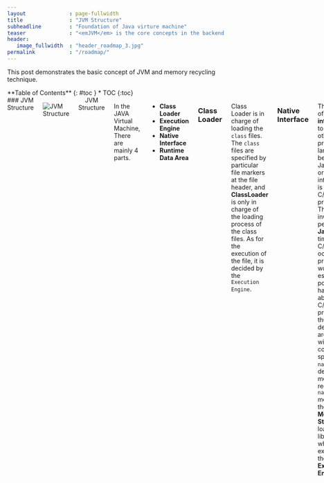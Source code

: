 ```yaml
---
layout              : page-fullwidth
title               : "JVM Structure"
subheadline         : "Foundation of Java virture machine"
teaser              : "<emJVM</em> is the core concepts in the backend of Java. Understanding the basic of it is one of software engineer's essential requirements."
header:
   image_fullwidth  : "header_roadmap_3.jpg"
permalink           : "/roadmap/"
---
```


This post demonstrates the basic concept of JVM and memory recycling technique.
<div class="medium-4 medium-push-8 columns" markdown="1">
<div class="panel radius" markdown="1">
**Table of Contents**
{: #toc }
*  TOC
{:toc}
</div>
</div><!-- /.medium-4.columns -->

<div class="medium-8 medium-pull-4 columns" markdown="1">
### JVM Structure

![JVM Structure](https://timgsa.baidu.com/timg?image&quality=80&size=b9999_10000&sec=1595307735921&di=836279f3f1da9dec5cd15a04defd2b0c&imgtype=0&src=http%3A%2F%2Fimg1.imgtn.bdimg.com%2Fit%2Fu%3D2689548016%2C1335677577%26fm%3D214%26gp%3D0.jpg)
<center>JVM Structure</center>

In the JAVA Virtual Machine, There are mainly 4 parts.

+ **Class Loader**
+ **Execution Engine**
+ **Native Interface**
+ **Runtime Data Area**

### Class Loader

Class Loader is in charge of loading the `class` files. The `class` files are specified by particular file markers at the file header, and **ClassLoader** is only in charge of the loading process of the class files. As for the execution of the file, it is decided by the `Execution Engine`. 

### Native Interface

The function of **Native interface** is to consilidate other programming language to be used by Java, the original intention of it is to fuse C/C++ programs. The invention period of **Java** is the time when C/C++ occupies the programming world. To establish its popularity, it has to be able to call C/C++ programs, thus, there develops an area to cope with the code specified by `native`. The detailed method is to register `native` method in the **Native Method Stack**, and load native libraries when executing the **Executing Engine**.

This method is fading out gradually, unless when coping with the utilization of the haedwares, such as the execution of printing machine by the drive of `Java` and controll the production machines by `Java`, which are rare in today's enterprise application.

### Method Area

Method area is sharing by all the `Threads`, including all the characters all the bytes and some special methods shuch as constructors, besides, `Interfaces` are also defined here. In a nutshell, all the information of the definition of methods are kept in this area, which is a communal space.

### PC Register

Every threads has a program conuter, like a pointer, pointing to the **Method Bytecodes**(The execution code next to be executed), and then the **execution engine** points to the next order, which is a tiny space, almost negligible. 

### Native Method Stack

The execution process is to register the **native methods** in the **Native Method Stack**. When the **Execution Engine** runs, it laods native libraries.S 

### Stack

**Stack** is also called  **Stack Memory** which is in charge of the operation of **Java program**. It is created when the threads are created, and its lifecycle is also followed by the lifecycle of the threads, which means that the **Stack memory is released when the threads are end**. As for the **Stack**， there is not the problem of recycling the memory, it is owned privately by the threads. **Primative variables and the reference of the objects are all allowcated in the function's stack memory.**

The Stack mainly stores three types of data:
+ **Local variables**: Input parameters, output parameters and the variables in the function.
+ **Operand Stack**: Record the operation of **stack input** and **stack output**.
+ **Frame Data**: Includes **class files**, **functions** and so on. 

#### The Principle of Stack

Data in the stack exists as a form of **Stack Frame**. **Stack Frame** is a memory area, which can be described as a data set relating to the data produced by the execution of Methods and runtime data. For example, when a method A is called, it produces a **stack frame** `F1`, and it is pushed into the stack. When method A calls method B, the produced **stack frame** `F2` is also pushed into the **Stack**. When method B calls method C, the produced **Stack Frame** `F3` is also pushed into the **stack**

.....

After the execution, `F3` is firstly poped out of the stack, then `F2`, then, `F1` ...... which follows the principle of FIFO(First in First out).

![Stack Frame](https://ss1.bdstatic.com/70cFvXSh_Q1YnxGkpoWK1HF6hhy/it/u=3670189158,2104733237&fm=26&gp=0.jpg)
<center>Stack Frame</center>

### Heap

Heap structure:

![Heap](https://ss0.bdstatic.com/70cFvHSh_Q1YnxGkpoWK1HF6hhy/it/u=2980987,987093251&fm=26&gp=0.jpg)
<center>Heap Sreucture</center>

+ Young Generation Area

As the picture demonstrated above, **Young Generation Area** is the birtn, growth, fade area of a **class**. A **class** is born here, utilized here, and collected by the garbage recycling mechnism in the end and terminated its life. The **Young Generation Area** is divided into two parts: **Eden space** and **Survivor Space**, all the **Classes** are ***new*** in the **Eden Space**. The **Survivor spaces** has two instances: 0 area(**Survivor 0 Space**) and 1 area(**Survivor 1 Space**). When the space in the **Eden Space** runs out, and the program has to create new `objects`, the garbage recycling mechanism in ***JVM0*** will make the garbage recycling in **Eden Space**(Minor GC), and terminate the objects that is on longer referenced by other objects in the **Eden Space**. Then, it will transfer the remaining objects to **Survivor 0 Space**. If unfortunately, the **Survivor 0 Space** is also full, it will make garbage recycling in this area, then move the survivors to the **Survivor 1 area**. What if the **Survivor 1 Space** is also ful? it will transfer the surviving objects to the **Tenured**. Then, if the **Tenured** is also full, the **Major GC(Full GC)** will be generated, and make cleaning in the **Tenured** spaces. If after the **Fiull GC** execution in the **Tenured**  space, it can not save the newly-created objects neither, there will produce a ***OOM*** exception *OutOfMemoryError*.

+ Tenured Generation Area

**Tenured Generation Area** is used to keep the *JAVA* objects filtered in the **Young Generation Area**. 

+ Permanent Area

**Permanent Area** is a space used to store the residnet data, it is ultilized to deposit metadata of `class` and `interface` in the ***JDK***. In other words, it stores the required *class information* when operating the ***JDK*** environment, the data loaded into this area can not be recyled by the garbage collector. Only through shutting down the ***JVM*** can it release the memory it takes.    

+ JDK1.6 & before: There is permanent area
+ JDK1.7: There is permenent area, however, the permanent area has stepped out. The constant pool is in **heap**
+ JDK1.6: There does not exist permanent area. The constant pool is in metaspace.

In terms of actual, **Method area** is like **Heap**, is the memory that threads share, and it is used to store the data JVM loads: metadata + normal consants + static constants + the codes after compilation etc. Although *JVM* describe the **Method Area** as a logical part of the **heap**, it has another name called **Non-Heap**, in order to distinguish with the **Heap**.

**Constant Pool** is a part of **method area**, except the methods, interfaces, fileds, versions that **Class** files contains, another information is constant pool. This part of information will be stored in the **run-time constant pool** after the loading process of class.  

For example, an demo Java program describing the memory distribution is demonstrated below:

![Memory Distribute](https://img-blog.csdnimg.cn/20200731161959837.jpg?x-oss-process=image/watermark,type_ZmFuZ3poZW5naGVpdGk,shadow_10,text_aHR0cHM6Ly9ibG9nLmNzZG4ubmV0L0hoaGhoYW9oYW8=,size_16,color_FFFFFF,t_70)
<center>Memory Distribution</center>

+ As soon as we run the program, it loads all the **Runtime classes** into the **Heap space**. When `main()` method is found at line 1, *Java* **Runtime** creates stack memory to be used by main() method thead.
+ We are creating primitive local variables at line 2, so it is created and stored in the stack memory of `main()` method.
+ Since we are creating an **Object** in line 3, it's created in **Heap memory** and **Stack Memory** contains the reference for it. Similar process occurs when we create *Memory object* in line 4.
+ Now, when we call `foo()` method in line 5, a **block** in the top of the stack is crteated to be used by foo() method. Since *Java* is passby value, a **new reference** to Object is created in the foo() stack block in line 6.
+ A `String` is created in line7, it goes in the ***String Pool*** in the **heap space** and a **reference** is created in the foo() stack space for it.
+ `foo()` method is terminated in line8, at this time memory block allocated for foo() in stack becomes free.
+ in line 9, main() method terminates and the stack memory created for main() method is destroyed. Also, the program ends at this line. Hence, *Java* **Runtime** frees all the memory and end the execution of the program.  

## Java Garbage Collection 

### Automatic Garbage Collection

 The **automatic garbage collection mechanism** is a process of looking at heap memory, distinguishing between objects in use and unused objects, and deleting unused objects. As for using objects or referencing objects, it means that your program holds a reference to that object. For unused or unreferenced objects, no part of your program holds a reference.Therefore, the memory used by unreferenced objects can be recycled.

 In C - like programming languages, memory allocation and collection are manual.In Java, memory collection is handled automatically by the **garbage collector**.The basic steps can be described as follows:

 + Step 1: Marking

 The first step is marking, which distinguishes which memory is in use and which is not.

 ![step1](https://imgconvert.csdnimg.cn/aHR0cHM6Ly9pbWFnZXMwLmNuYmxvZ3MuY29tL2Jsb2cvNDg4NTczLzIwMTMxMi8wNDIyMTA1NS00NzI1MmNmYjNlOGY0MDYwODEyMjQzNTkyYjI0NGE3Ni5qcGc?x-oss-process=image/format,png)
 <center>Marking</center>

 Referenced objects are identified in blue and unreferenced objects in gold. In the **marking** phase, it will scan all objects and determine. If all objects in the system are to be scanned, this step can be time-consuming.

 + Step 2: Deleting normally

 Remove the unreferenced objects and leave the referenced objects and the free pointers.

 ![Normal deletion](https://imgconvert.csdnimg.cn/aHR0cHM6Ly9pbWFnZXMwLmNuYmxvZ3MuY29tL2Jsb2cvNDg4NTczLzIwMTMxMi8wNDIyMTc1My04NWM5ZjdjMjY5ZDE0MGNkYjNiYmQyMDJmZmNkZjEzMi5qcGc?x-oss-process=image/format,png)
 <center>Normal Deletion</center>

 The memory allocator holds references to free memory, which is linked to a List and can be allocated to new objects when needed.

 + Step 3: Deleting With Compacting

 To further improve performance, in addition to removing unreferenced objects, users can also **compress live referenced objects**. Moving reference objects together makes it faster and easier to allocate new memory.

 ![Deleting with compacting](https://imgconvert.csdnimg.cn/aHR0cHM6Ly9pbWFnZXMwLmNuYmxvZ3MuY29tL2Jsb2cvNDg4NTczLzIwMTMxMi8wNDIyMjI1MS04YTAyZDQyNjk3NDY0NTY0OGE2MWY0NDRhODQ0YjNlNi5qcGc?x-oss-process=image/format,png)
 <center>Deleting With Compacting</center>

### Steps of GC (Garbage Collection)

When `JVM` make GC process, it usually does not apply this mechanism in **Tenured Area** and **Permanent Area**. Almost all the GC process plays its role in **Eden Area**. Thus, GC are divided into two kinds, one is **Minor GC** and another one is **Major GC** or (Full GC).

+ Minor GC: Only executes in the **Eden Area**.

+ Major GC: Aiming at **Tenured Area**, constantly Eden Area GC and Permanent GC.

#### Minor GC

For Minor GC, it will transfer all the living objects to the **Survivor Space**. If the **Survivor Space** cannot hold the objects, the remaining objects will be trandfered into the **Old Generation**. Once the collection has finished, **Eden Area** becomes empty.

+ When the objects are created in the **Eden Area**(Including a **Survivor space**, here refer to it as **From space**), after a **Minor GC**, if the objects are living, and can be contained in another **Survivor Space**(here refer to it as **To Space**, and **To Space** had enough memory to hold the living objects from **Edne Area** and **From Space**),`JVM` can use copying algorithm to copy these living objects to another **Survivor Space**(To Space) and clean the used **Eden Area** and **Survivor Space**(From Space). Then, the age of living instances will be set to 1. From now on, once the objects make through a **Minor GC** its age will be increased by 1 and when its age reaches a threshold(Defult 15, can be configured through `-XX:MaxTenuringThreshold`), these objects can be refered to as *Old Generation*.  

+ HotSpot JVM divides the **Young Generation** into three parts: one **Eden Area** and two **Survivor Spaces**(called **From Space** and **To Space**). The defult ratio of these parts are 8:1:1. Under normal conditon, the newly-created objects can be allowcated into **Eden Area**. After one **Minor GC** operation, if these instances are living, they will be moved to **Survivor Space**. The objects will increase its age by 1 if it make through a **Minor GC**, and when the age reaches a certain degree, it will be transfered into **Old Generation**. Due to the fact that almost all the `Objects` fade away after its creation(Over 80%), the GC algorithm in **Young Generation is `Copying`**. The fundamental thoughts of **`Copying ` Algorithm** is to divide the memory into two parts, every time only use one of them, when the memory runs out, copy the living `objects` over another piece of memory. **Copying Algorithm does not produce fragment**.

+ When the **Minor GC** begins, objects can only exist in the **Survivor space** named **From**, and the space in the **To** are empty. Then, after one GC, the living objects in the **Eden Area** are all copied into **To**, while in the **From**, the living objects decide their next pace according to their age. If their age reach a certain threshold, they will be transfered in to the **Old Generation Area**, and the ones whose age do not reach the threshold will be copied into **To**. After this GC operation, **Eden Area** and **From** are all cleared, meanwile, **From** and **To** will change their character, in other words, the *new **To** (The **From** before the last GC) will become **From**(The **To** before the last GC)*. No matter under what condition, the space named **To** will always be kept empty. **Minor GC** will repete these process untill **To** is full. After the fulfillment of **To**, all the objects will be moved into **Old Generation**.  

The efficency of this algorithm is depend on the living ratio of the object. If the ratio is high, the efficiency will be low. The reason is that the utilizing spaces are comsumed by the copying spaces. 

#### Major GC

Major GC is usually the combinataion of **Mark-sweep** and **mark-compact**

For **Mark-Sweep**:

1. Mark
    Begin with the root collection, mark the living objects.

2. Sweep
    Scan all the memory space, recycle the unmarked objects, and keep record of this area by using free-list.

For the shortcomings, this method has a low efficiency(Including recursion and traversal). Besides, when going through GC, the program has to stop, which lead to bad experience of users.

In addition, the main disdvantage is that the spaces this method frees is discrete, whichis not confusion. And the fading objects are seperated in every corner of the spaces, after the cleaning, the natural layout of the space will become a mass. 

For **Mark-Compact**:

The only shortcoming of this algorithm is that the efficiency of this method is not high. It not only has to mark all the living instances, but also needs to neaten the reference location of the living objects. 

Comparisions:

Memory efficiency:

Copying > Mark-Sweep > Mark-Compact

Memory uniformity:

Copying = Mark-Compact > Mark-Sweep 

Memory utilizatino:

Mark-Compact = Mark-Sweep > Copying